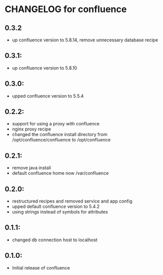 # CHANGELOG for confluence

## 0.3.2

* up confluence version to 5.8.14, remove unnecessary database recipe

## 0.3.1:

* up confluence version to 5.8.10

## 0.3.0:

* upped confluence version to 5.5.4

## 0.2.2:

* support for using a proxy with confluence
* nginx proxy recipe
* changed the confluence install directory from /opt/confluence/confluence to /opt/confluence

## 0.2.1:

* remove java install
* default confluence home now /var/confluence

## 0.2.0:

* restructured recipes and removed service and app config
* upped default confluence version to 5.4.2
* using strings instead of symbols for attributes

## 0.1.1:

* changed db connection host to localhost

## 0.1.0:

* Initial release of confluence
